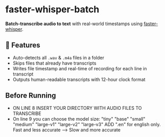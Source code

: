 # faster-whisper-batch

**Batch-transcribe audio to text** with real-world timestamps using [faster-whisper](https://github.com/guillaumekln/faster-whisper).

## 🔧 Features
- Auto-detects all `.wav` & `.m4a` files in a folder
- Skips files that already have transcripts
- Writes file timestamp and real-time of recording for each line in transcript 
- Outputs human-readable transcripts with 12-hour clock format

## Before Running
- ON LINE 8 INSERT YOUR DIRECTORY WITH AUDIO FILES TO TRANSCRIBE 
- On line 9 you can choose the model size: "tiny" "base" "small" "medium" "large-v1" "large-v2" "large-v3" ADD ".en" for english only. Fast and less accurate --> Slow and more accurate 
